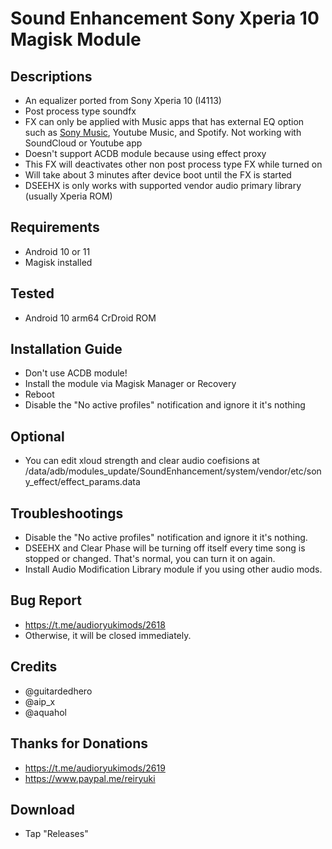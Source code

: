 # Sound Enhancement Sony Xperia 10 Magisk Module

## Descriptions
- An equalizer ported from Sony Xperia 10 (I4113)
- Post process type soundfx
- FX can only be applied with Music apps that has external EQ option such as [Sony Music](https://github.com/reiryuki/Xperia-Libraries-Magisk-Module), Youtube Music, and Spotify. Not working with SoundCloud or Youtube app
- Doesn't support ACDB module because using effect proxy
- This FX will deactivates other non post process type FX while turned on
- Will take about 3 minutes after device boot until the FX is started
- DSEEHX is only works with supported vendor audio primary library (usually Xperia ROM)

## Requirements
- Android 10 or 11
- Magisk installed

## Tested
- Android 10 arm64 CrDroid ROM

## Installation Guide
- Don't use ACDB module!
- Install the module via Magisk Manager or Recovery
- Reboot
- Disable the "No active profiles" notification and ignore it it's nothing

## Optional
- You can edit xloud strength and clear audio coefisions at /data/adb/modules_update/SoundEnhancement/system/vendor/etc/sony_effect/effect_params.data

## Troubleshootings
- Disable the "No active profiles" notification and ignore it it's nothing.
- DSEEHX and Clear Phase will be turning off itself every time song is stopped or changed. That's normal, you can turn it on again.
- Install Audio Modification Library module if you using other audio mods.

## Bug Report
- https://t.me/audioryukimods/2618
- Otherwise, it will be closed immediately.

## Credits
- @guitardedhero
- @aip_x
- @aquahol

## Thanks for Donations
- https://t.me/audioryukimods/2619
- https://www.paypal.me/reiryuki

## Download
- Tap "Releases"
